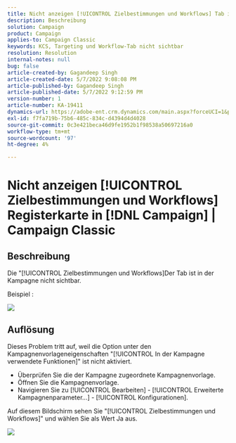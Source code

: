 ```yaml
---
title: Nicht anzeigen [!UICONTROL Zielbestimmungen und Workflows] Tab in Campaign | Campaign Classic
description: Beschreibung
solution: Campaign
product: Campaign
applies-to: Campaign Classic
keywords: KCS, Targeting und Workflow-Tab nicht sichtbar
resolution: Resolution
internal-notes: null
bug: false
article-created-by: Gagandeep Singh
article-created-date: 5/7/2022 9:08:08 PM
article-published-by: Gagandeep Singh
article-published-date: 5/7/2022 9:12:59 PM
version-number: 1
article-number: KA-19411
dynamics-url: https://adobe-ent.crm.dynamics.com/main.aspx?forceUCI=1&pagetype=entityrecord&etn=knowledgearticle&id=27056eca-49ce-ec11-a7b5-00224809c196
exl-id: f7fa719b-75b6-485c-834c-d4394d4d4028
source-git-commit: 0c3e421beca46d9fe1952b1f98538a50697216a0
workflow-type: tm+mt
source-wordcount: '97'
ht-degree: 4%

---
```


# Nicht anzeigen [!UICONTROL Zielbestimmungen und Workflows] Registerkarte in [!DNL Campaign] | Campaign Classic

## Beschreibung

Die &quot;[!UICONTROL Zielbestimmungen und Workflows]Der Tab ist in der Kampagne nicht sichtbar.

Beispiel : 

![](assets/___6bf24a6c-4ace-ec11-a7b5-00224809c196___.png)

## Auflösung


Dieses Problem tritt auf, weil die Option unter den Kampagnenvorlageneigenschaften &quot;[!UICONTROL In der Kampagne verwendete Funktionen]&quot; ist nicht aktiviert.



- Überprüfen Sie die der Kampagne zugeordnete Kampagnenvorlage.
- Öffnen Sie die Kampagnenvorlage.
- Navigieren Sie zu [!UICONTROL Bearbeiten] - [!UICONTROL Erweiterte Kampagnenparameter...] - [!UICONTROL Konfigurationen].




Auf diesem Bildschirm sehen Sie &quot;[!UICONTROL Zielbestimmungen und Workflows]&quot; und wählen Sie als Wert Ja aus.



![](assets/f184a935-4ace-ec11-a7b5-00224809c196.png)
